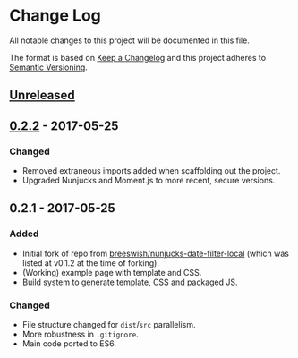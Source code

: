 # Change Log
All notable changes to this project will be documented in this file.

The format is based on [Keep a Changelog](http://keepachangelog.com/)
and this project adheres to [Semantic Versioning](http://semver.org/).

## [Unreleased]

## [0.2.2] - 2017-05-25
### Changed
- Removed extraneous imports added when scaffolding out the project.
- Upgraded Nunjucks and Moment.js to more recent, secure versions.


## 0.2.1 - 2017-05-25
### Added
- Initial fork of repo from [breeswish/nunjucks-date-filter-local](https://github.com/breeswish/nunjucks-date-filter-local) (which was listed at v0.1.2 at the time of forking).
- (Working) example page with template and CSS.
- Build system to generate template, CSS and packaged JS.

### Changed
- File structure changed for `dist`/`src` parallelism.
- More robustness in `.gitignore`.
- Main code ported to ES6.


[Unreleased]: https://github.com/olivierlacan/keep-a-changelog/compare/v0.2.2...HEAD
[0.2.2]: https://github.com/olivierlacan/keep-a-changelog/compare/v0.2.1...v0.2.2
